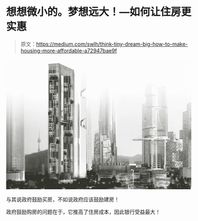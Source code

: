 # 想想微小的。梦想远大！—如何让住房更实惠

> 原文：<https://medium.com/swlh/think-tiny-dream-big-how-to-make-housing-more-affordable-a72947bae9f>

![](img/85bb5bc034783e073ed8957acd4d7fe7.png)

与其说政府鼓励买房，不如说政府应该鼓励建房！

政府鼓励购房的问题在于，它推高了住房成本，因此银行受益最大！
